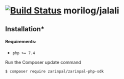 [![Build Status](https://travis-ci.org/ZarinPal/zarinpal-php-sdk.svg?branch=master)](https://travis-ci.org/morilog/jalali)
morilog/jalali
======
## Installation*
#### Requirements:
- `php >= 7.4`

Run the Composer update command

    $ composer require zarinpal/zarinpal-php-sdk
